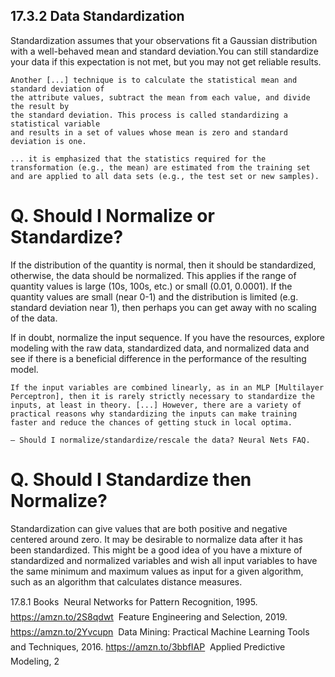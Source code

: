 


## 17.3.2 Data Standardization
Standardization assumes that your observations fit a Gaussian distribution with a well-behaved mean and standard deviation.You can still standardize your data if this expectation is not met, but you may not get reliable results.
```
Another [...] technique is to calculate the statistical mean and standard deviation of
the attribute values, subtract the mean from each value, and divide the result by
the standard deviation. This process is called standardizing a statistical variable
and results in a set of values whose mean is zero and standard deviation is one.
```

```
... it is emphasized that the statistics required for the transformation (e.g., the mean) are estimated from the training set and are applied to all data sets (e.g., the test set or new samples).
```


# Q. Should I Normalize or Standardize?
If the distribution of the quantity is normal, then it should be standardized, otherwise, the data should be normalized. This applies if the range of quantity values is large (10s, 100s, etc.) or small (0.01, 0.0001).
If the quantity values are small (near 0-1) and the distribution is limited (e.g. standard deviation near 1), then perhaps you can get away with no scaling of the data.

If in doubt, normalize the input sequence. If you have the resources, explore modeling with the raw data, standardized data, and normalized data and see if there is a beneficial difference in the performance of the resulting model.

```
If the input variables are combined linearly, as in an MLP [Multilayer Perceptron], then it is rarely strictly necessary to standardize the inputs, at least in theory. [...] However, there are a variety of practical reasons why standardizing the inputs can make training faster and reduce the chances of getting stuck in local optima.

— Should I normalize/standardize/rescale the data? Neural Nets FAQ.
```

# Q. Should I Standardize then Normalize?
Standardization can give values that are both positive and negative centered around zero. It may be desirable to normalize data after it has been standardized. This might be a good idea of you have a mixture of standardized and normalized variables and wish all input variables to have the same minimum and maximum values as input for a given algorithm, such as an algorithm that calculates distance measures.




17.8.1
Books
 Neural Networks for Pattern Recognition, 1995.
https://amzn.to/2S8qdwt
 Feature Engineering and Selection, 2019.
https://amzn.to/2Yvcupn
 Data Mining: Practical Machine Learning Tools and Techniques, 2016.
https://amzn.to/3bbfIAP
 Applied Predictive Modeling, 2